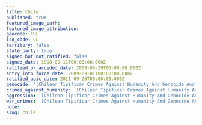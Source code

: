 ```yaml
---
title: Chile
published: true
featured_image_path:
featured_image_attribution:
geocode: CHL
iso_code: CL
territory: false
state_party: true
signed_but_not_ratified: false
signed_date: 1998-09-11T00:00:00.000Z
ratified_or_acceded_date: 2009-06-29T00:00:00.000Z
entry_into_force_date: 2009-09-01T00:00:00.000Z
ratified_apic_date: 2011-09-26T00:00:00.000Z
genocide: '[Chilean Tipificar Crimes Against Humanity And Genocide And War Crimes And Crimes Bill # 6406-07, Article 11, 12](https://iccdb.hrlc.net/data/doc/247/)'
crimes_against_humanity: '[Chilean Tipificar Crimes Against Humanity And Genocide And War Crimes And Crimes Bill # 6406-07, Article 14, 15](https://iccdb.hrlc.net/data/doc/247/)'
aggression: '[Chilean Tipificar Crimes Against Humanity And Genocide And War Crimes And Crimes Bill # 6406-07, Article 1](https://iccdb.hrlc.net/data/doc/247/)'
war_crimes: '[Chilean Tipificar Crimes Against Humanity And Genocide And War Crimes And Crimes Bill # 6406-07, Title 2](https://iccdb.hrlc.net/data/doc/247/)'
note:
slug: chile
---
```



